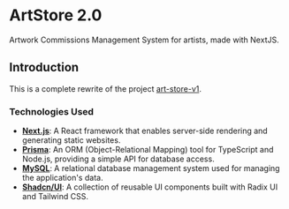 # ArtStore 2.0

Artwork Commissions Management System for artists, made with NextJS.

## Introduction

This is a complete rewrite of the project [art-store-v1](https://github.com/sandxru/art-store).

### Technologies Used

- **[Next.js](https://nextjs.org/)**: A React framework that enables server-side rendering and generating static websites.
- **[Prisma](https://www.prisma.io/)**: An ORM (Object-Relational Mapping) tool for TypeScript and Node.js, providing a simple API for database access.
- **[MySQL](https://www.mysql.com/)**: A relational database management system used for managing the application's data.
- **[Shadcn/UI](https://shadcn.dev/)**: A collection of reusable UI components built with Radix UI and Tailwind CSS.
